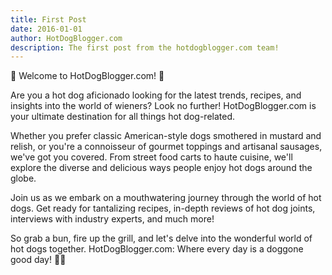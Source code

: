 ```yaml
---
title: First Post
date: 2016-01-01
author: HotDogBlogger.com
description: The first post from the hotdogblogger.com team!
---
```


🌭 Welcome to HotDogBlogger.com! 🌭

Are you a hot dog aficionado looking for the latest trends, recipes, and insights into the world of wieners? Look no further! HotDogBlogger.com is your ultimate destination for all things hot dog-related.

Whether you prefer classic American-style dogs smothered in mustard and relish, or you're a connoisseur of gourmet toppings and artisanal sausages, we've got you covered. From street food carts to haute cuisine, we'll explore the diverse and delicious ways people enjoy hot dogs around the globe.

Join us as we embark on a mouthwatering journey through the world of hot dogs. Get ready for tantalizing recipes, in-depth reviews of hot dog joints, interviews with industry experts, and much more!

So grab a bun, fire up the grill, and let's delve into the wonderful world of hot dogs together. HotDogBlogger.com: Where every day is a doggone good day! 🌭🔥
